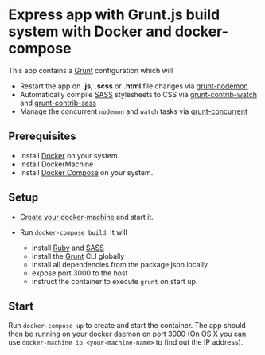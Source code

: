 # Express app with Grunt.js build system with Docker and docker-compose

This app contains a [Grunt](http://gruntjs.com/) configuration which will

* Restart the app on **.js**, **.scss** or **.html** file changes via [grunt-nodemon](https://github.com/ChrisWren/grunt-nodemon)
* Automatically compile [SASS](http://sass-lang.com/) stylesheets to CSS via [grunt-contrib-watch](https://github.com/gruntjs/grunt-contrib-watch) and [grunt-contrib-sass](https://github.com/gruntjs/grunt-contrib-sass)
* Manage the concurrent `nodemon` and `watch` tasks via [grunt-concurrent](https://github.com/sindresorhus/grunt-concurrent)

## Prerequisites

- Install [Docker](https://www.docker.com/) on your system.
- Install DockerMachine
- Install [Docker Compose](http://docs.docker.com/compose/) on your system.

## Setup

- [Create your docker-machine](https://docs.docker.com/machine/get-started/#/create-a-machine) and start it.

- Run `docker-compose build`. It will

  * install [Ruby](https://www.ruby-lang.org) and [SASS](https://rubygems.org/gems/sass)
  * install the [Grunt](http://gruntjs.com) CLI globally
  * install all dependencies from the package.json locally
  * expose port 3000 to the host
  * instruct the container to execute `grunt` on start up.

## Start

Run `docker-compose up` to create and start the container. The app should then be running on your docker daemon on port 3000 (On OS X you can use `docker-machine ip <your-machine-name>` to find out the IP address).
